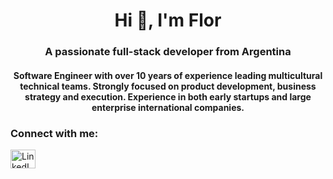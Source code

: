 <h1 align="center">Hi 👋, I'm Flor</h1>
<h3 align="center">A passionate full-stack developer from Argentina</h3>

<h4 align="center"> Software Engineer with over 10 years of experience leading multicultural technical teams. Strongly focused on product development, business strategy and execution. Experience in both early startups and large enterprise international companies. </h4>

<h3 align="left">Connect with me:</h3>
<p align="left">
<a href="https://www.linkedin.com/in/florcapmourteres/" target="blank"><img align="center" src="https://github.com/linkedin.png" alt="LinkedIn" height="30" width="40" /></a>
</p>
